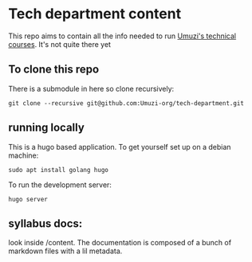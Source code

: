 # Tech department content

This repo aims to contain all the info needed to run [Umuzi's technical courses](https://master.d3hv5c7o5j7vym.amplifyapp.com/). It's not quite there yet

## To clone this repo

There is a submodule in here so clone recursively:

```
git clone --recursive git@github.com:Umuzi-org/tech-department.git
```

## running locally

This is a hugo based application. To get yourself set up on a debian machine:

```
sudo apt install golang hugo
```

To run the development server:

```
hugo server
```

## syllabus docs:

look inside /content. The documentation is composed of a bunch of markdown files with a lil metadata.
